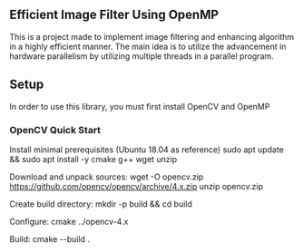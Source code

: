 ## Efficient Image Filter Using OpenMP

This is a project made to implement image filtering and enhancing algorithm in a highly efficient manner. The main idea is to utilize the advancement in hardware parallelism by utilizing multiple threads in a parallel program. 

## Setup

In order to use this library, you must first install OpenCV and OpenMP

### OpenCV Quick Start

Install minimal prerequisites (Ubuntu 18.04 as reference)
sudo apt update && sudo apt install -y cmake g++ wget unzip

Download and unpack sources:
wget -O opencv.zip https://github.com/opencv/opencv/archive/4.x.zip
unzip opencv.zip

Create build directory:
mkdir -p build && cd build

Configure:
cmake  ../opencv-4.x


Build:
cmake --build .

